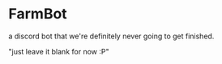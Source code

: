 # FarmBot
a discord bot that we're definitely never going to get finished.

"just leave it blank for now :P" 

